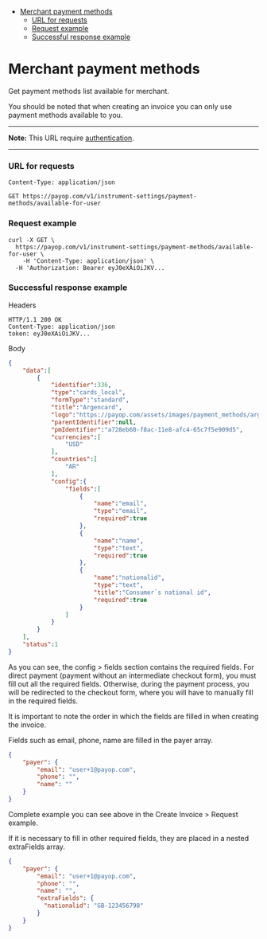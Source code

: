 * [Merchant payment methods](#merchant-payment-methods)
    * [URL for requests](#url-for-requests)
    * [Request example](#request-example)
    * [Successful response example](#successful-response-example)

# Merchant payment methods

Get payment methods list available for merchant.

You should be noted that when creating an invoice you can only use payment methods available to you.

----
**Note:** This URL require [authentication](../authentication.md).

----

### URL for requests

`Content-Type: application/json`

`GET https://payop.com/v1/instrument-settings/payment-methods/available-for-user`

### Request example

```shell script
curl -X GET \
  https://payop.com/v1/instrument-settings/payment-methods/available-for-user \
    -H 'Content-Type: application/json' \
  -H 'Authorization: Bearer eyJ0eXAiOiJKV...
```


### Successful response example

Headers
```
HTTP/1.1 200 OK
Content-Type: application/json
token: eyJ0eXAiOiJKV...
```

Body
```json
{
    "data":[
        {
            "identifier":336,
            "type":"cards_local",
            "formType":"standard",
            "title":"Argencard",
            "logo":"https://payop.com/assets/images/payment_methods/argencard.jpg",
            "parentIdentifier":null,
            "pmIdentifier":"a728eb60-f8ac-11e8-afc4-65c7f5e909d5",
            "currencies":[
                "USD"
            ],
            "countries":[
                "AR"
            ],
            "config":{
                "fields":[
                    {
                        "name":"email",
                        "type":"email",
                        "required":true
                    },
                    {
                        "name":"name",
                        "type":"text",
                        "required":true
                    },
                    {
                        "name":"nationalid",
                        "type":"text",
                        "title":"Consumer`s national id",
                        "required":true
                    }
                ]
            }
        }
    ],
    "status":1
}
```

As you can see, the config > fields section contains the required fields.
For direct payment (payment without an intermediate checkout form), you must fill out all the required fields.
Otherwise, during the payment process, you will be redirected to the checkout form, where you will have to manually fill in the required fields.

It is important to note the order in which the fields are filled in when creating the invoice.

Fields such as email, phone, name are filled in the payer array.

```json
{
    "payer": {
        "email": "user+1@payop.com",
        "phone": "",
        "name": ""
    }
}
```

Complete example you can see above in the Create Invoice > Request example.

If it is necessary to fill in other required fields, they are placed in a nested extraFields array.

```json
{
    "payer": {
        "email": "user+1@payop.com",
        "phone": "",
        "name": "",
        "extraFields": {
          "nationalid": "GB-123456798"
        }
    }
}
```
